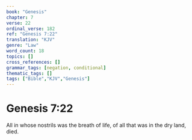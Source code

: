 ```yaml
---
book: "Genesis"
chapter: 7
verse: 22
ordinal_verse: 182
ref: "Genesis 7:22"
translation: "KJV"
genre: "Law"
word_count: 18
topics: []
cross_references: []
grammar_tags: [negation, conditional]
thematic_tags: []
tags: ["Bible","KJV","Genesis"]
---
```


# Genesis 7:22

All in whose nostrils was the breath of life, of all that was in the dry land, died.
